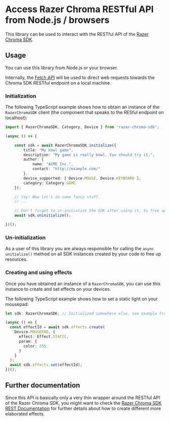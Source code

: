 # Access Razer Chroma RESTful API from Node.js / browsers

This library can be used to interact with the RESTful API of the [Razer Chroma SDK](https://assets.razerzone.com/dev_portal/REST/html/index.html).


## Usage

You can use this library from Node.js or your browser.

Internally, the [Fetch API](https://developer.mozilla.org/en-US/docs/Web/API/Fetch_API) will
be used to direct web requests towards the Chroma SDK RESTful endpoint on a local machine.


### Initialization

The following TypeScript example shows how to obtain an instance of the `RazerChromaSDK` client  (the component that speaks to the RESful endpoint on localhost):

```typescript
import { RazerChromaSDK, Category, Device } from "razer-chroma-sdk";

(async () => {

    const sdk = await RazerChromaSDK.initialize({
        title: "My kewl game",
        description: "My game is really kewl. You should try it.",
        author: {
            name: "ACME Inc.",
            contact: "http://example.com/"
        },
        device_supported: [ Device.MOUSE, Device.KEYBOARD ],
        category: Category.GAME
    });

    // Yay! Now let's do some fancy stuff.
    // ...

    // Don't forget to un-initialize the SDK after using it, to free up resources.
    await sdk.uninitialize();

})();
```

### Un-initialization

As a user of this library you are always responsible for calling the `async unitialize()` method
on all SDK instances created by your code to free up resources.

### Creating and using effects

Once you have obtained an instance of a `RazerChromaSDK`, you can use this instance to create and
set effects on your devices.

The following TypeScript example shows how to set a static light on your mousepad:

```typescript
let sdk: RazerChromaSDK; // Initialized somewhere else. See example from above.

(async () => {
  const effectId = await sdk.effects.create(
    Device.MOUSEPAD, {
      effect: Effect.STATIC,
      param: {
        color: 255
      }
    }
  );
  await sdk.effects.set(effectId);
})();
```

## Further documentation

Since this API is basically only a very thin wrapper around the RESTful API of the Razer Chroma SDK,
you might want to check the [Razer Chroma SDK REST Documentation](https://assets.razerzone.com/dev_portal/REST/html/index.html) for further details about how to create different more elaborated
effects.
